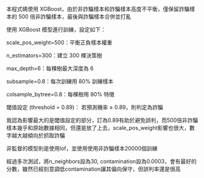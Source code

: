 本程式碼使用 XGBoost，由於非詐騙樣本和詐騙樣本高度不平衡，僅保留詐騙樣本的 500 倍非詐騙樣本，最後與詐騙樣本合併並打亂

使用 XGBoost 模型進行訓練，設定如下：

scale_pos_weight=500：平衡正負樣本權重

n_estimators=300：建立 300 棵決策樹

max_depth=6：每棵樹最大深度為 6

subsample=0.8：每次訓練用 80% 訓練樣本

colsample_bytree=0.8：每棵樹用 80% 特徵

閾值設定 (threshold = 0.89)：
若預測機率 ≥ 0.89，則判定為詐騙

我認為影響最大的是閾值設定的部分，訂為0.89有助於避免誤判，而500倍非詐騙樣本幾乎和原始數據相同，但還是放了上去，scale_pos_weight影響也很大，數字越大越傾向於抓取詐騙

非監督的模型則是使用lof，並使用使用非詐騙樣本20000個訓練

經過多次測試，將n_neighbors設為30, contamination設為0.0003，會有最好的分數，雖然已經刻意調低contamination讓其偏向保守，但誤判率還是很高
